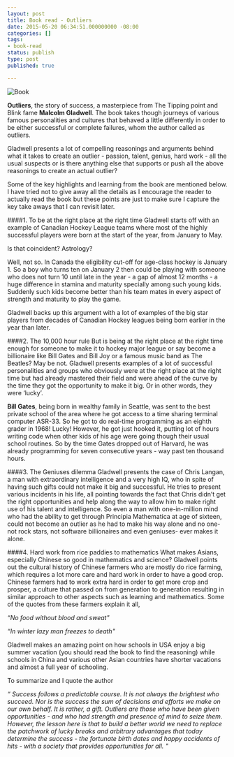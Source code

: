 ```yaml
---
layout: post
title: Book read - Outliers
date: 2015-05-20 06:34:51.000000000 -08:00
categories: []
tags:
- book-read
status: publish
type: post
published: true

---
```

![Book](http://ecx.images-amazon.com/images/I/41h5QL0vVEL.jpg)

__Outliers__, the story of success, a masterpiece from The Tipping point and Blink fame __Malcolm Gladwell__. The book takes though journeys of various famous personalities and cultures that behaved a little differently in order to be either successful or complete failures, whom the author called as outliers. 

Gladwell presents a lot of compelling reasonings and arguments behind what it takes to create an outlier - passion, talent, genius, hard work - all the usual suspects or is there anything else that supports or push all the above reasonings to create an actual outlier?

Some of the key highlights and learning from the book are mentioned below. I have tried not to give away all the details as I encourage the reader to actually read the book but these points are just to make sure I capture the key take aways that I can revisit later.

####1. To be at the right place at the right time
Gladwell starts off with an example of Canadian Hockey League teams where most of the highly successful players were born at the start of the year, from January to May. 

Is that coincident? Astrology? 

Well, not so. In Canada the eligibility cut-off for age-class hockey is January 1. So a boy who turns ten on January 2 then could be playing with someone who does not turn 10 until late in the year - a gap of almost 12 months - a huge difference in stamina and maturity specially among such young kids. Suddenly such kids become better than his team mates in every aspect of strength and maturity to play the game. 

Gladwell backs up this argument with a lot of examples of the big star players from decades of Canadian Hockey leagues being born earlier in the year than later.

####2. The 10,000 hour rule
But is being at the right place at the right time enough for someone to make it to hockey major league or say become a billionaire like Bill Gates and Bill Joy or a famous music band as The Beatles? May be not. Gladwell presents examples of a lot of successful personalities and groups who obviously were at the right place at the right time but had already mastered their field and were ahead of the curve by the time they got the opportunity to make it big. Or in other words, they were ‘lucky’.

__Bill Gates__, being born in wealthy family in Seattle, was sent to the best private school of the area where he got access to a time sharing terminal computer ASR-33. So he got to do real-time programming as an eighth grader in 1968! Lucky! However, he got just hooked it, putting lot of hours writing code when other kids of his age were going though their usual school routines. So by the time Gates dropped out of Harvard, he was already programming for seven consecutive years - way past ten thousand hours.

####3. The Geniuses dilemma
Gladwell presents the case of Chris Langan, a man with extraordinary intelligence and a very high IQ, who in spite of having such gifts could not make it big and successful. He tries to present various incidents in his life, all pointing towards the fact that Chris didn’t get the right opportunities and help along the way to allow him to make right use of his talent and intelligence. So even a man with one-in-million mind who had the ability to get through Principia Mathematica at age of sixteen, could not become an outlier as he had to make his way alone and no one- not rock stars, not software billionaires and even geniuses- ever makes it alone.

####4. Hard work from rice paddies to mathematics
What makes Asians, especially Chinese so good in mathematics and science? Gladwell points out the cultural history of Chinese farmers who are mostly do rice farming, which requires a lot more care and hard work in order to have a good crop. Chinese farmers had to work extra hard in order to get more crop and prosper, a culture that passed on from generation to generation resulting in similar approach to other aspects such as learning and mathematics. Some of the quotes from these farmers explain it all,
  
  *“No food without blood and sweat"*
  
  *“In winter lazy man freezes to death"*

Gladwell makes an amazing point on how schools in USA enjoy a big summer vacation (you should read the book to find the reasoning) while schools in China and various other Asian countries have shorter vacations and almost a full year of schooling.


To summarize and I quote the author

*“ Success follows a predictable course. It is not always the brightest who succeed. Nor is the success the sum of decisions and efforts we make on our own behalf. It is rather, a gift. Outliers are those who have been given opportunities - and who had strength and presence of mind to seize them. However, the lesson here is that to build a better world we need to replace the patchwork of lucky breaks and arbitrary advantages that today determine the success - the fortunate birth dates and happy accidents of hits - with a society that provides opportunities for all. "*

